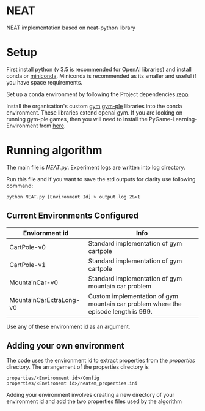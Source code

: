 # NEAT
NEAT implementation based on neat-python library

# Setup
First install python (v 3.5 is recommended for OpenAI libraries) and install conda or [miniconda](https://conda.io/docs/install/quick.html). Miniconda is recommended as its smaller and useful if you have space requirements.

Set up a conda environment by following the Project dependencies [repo](https://github.com/NEAT-RL/Project-Dependencies)

Install the organisation's custom [gym](https://github.com/NEAT-RL/gym) [gym-ple](https://github.com/NEAT-RL/gym-ple) libraries into the conda environment. These libraries extend openai gym. If you are looking on running gym-ple games, then you will need to install the PyGame-Learning-Environment from [here](https://github.com/NEAT-RL/PyGame-Learning-Environment).

# Running algorithm
The main file is *NEAT.py*.
Experiment logs are written into log directory.

Run this file and if you want to save the std outputs for clarity use following command:

```
python NEAT.py [Environment Id] > output.log 2&>1
```

## Current Environments Configured
| Enviornment id  | Info  |
|---|---|
| CartPole-v0  | Standard implementation of gym cartpole   |
| CartPole-v1  | Standard implementation of gym cartpole   |
| MountainCar-v0  | Standard implementation of gym mountain car problem  |
| MountainCarExtraLong-v0  | Custom implementation of gym mountain car problem where the episode length is 999.  |


Use any of these environment id as an argument.

## Adding your own environment
The code uses the environment id to extract properties from the *properties* directory.
The arrangement of the properties directory is
```
properties/<Environment id>/Config
properties/<Environemt id>/neatem_properties.ini
```
Adding your environment involves creating a new directory of your environment id and add the two properties files used by the algorithm
